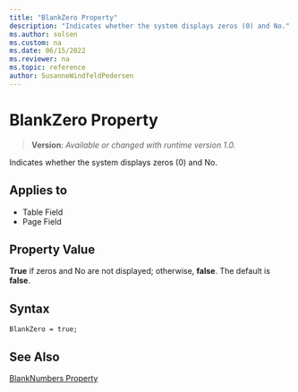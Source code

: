 ```yaml
---
title: "BlankZero Property"
description: "Indicates whether the system displays zeros (0) and No."
ms.author: solsen
ms.custom: na
ms.date: 06/15/2022
ms.reviewer: na
ms.topic: reference
author: SusanneWindfeldPedersen
---
```

[//]: # (START>DO_NOT_EDIT)
[//]: # (IMPORTANT:Do not edit any of the content between here and the END>DO_NOT_EDIT.)
[//]: # (Any modifications should be made in the .xml files in the ModernDev repo.)
# BlankZero Property
> **Version**: _Available or changed with runtime version 1.0._

Indicates whether the system displays zeros (0) and No.

## Applies to
-   Table Field
-   Page Field

[//]: # (IMPORTANT: END>DO_NOT_EDIT)

## Property Value  
 **True** if zeros and No are not displayed; otherwise, **false**. The default is **false**.  
  
## Syntax
```AL
BlankZero = true;
```

## See Also  
 [BlankNumbers Property](devenv-blanknumbers-property.md)
